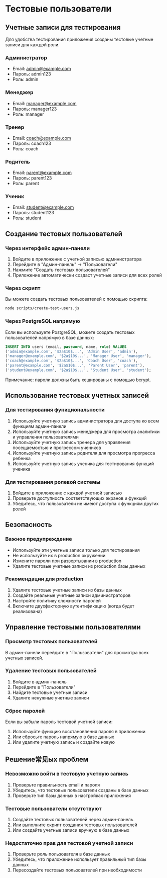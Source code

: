 # Тестовые пользователи

## Учетные записи для тестирования

Для удобства тестирования приложения созданы тестовые учетные записи для каждой роли.

### Администратор

- Email: admin@example.com
- Пароль: admin123
- Роль: admin

### Менеджер

- Email: manager@example.com
- Пароль: manager123
- Роль: manager

### Тренер

- Email: coach@example.com
- Пароль: coach123
- Роль: coach

### Родитель

- Email: parent@example.com
- Пароль: parent123
- Роль: parent

### Ученик

- Email: student@example.com
- Пароль: student123
- Роль: student

## Создание тестовых пользователей

### Через интерфейс админ-панели

1. Войдите в приложение с учетной записью администратора
2. Перейдите в "Админ-панель" → "Пользователи"
3. Нажмите "Создать тестовых пользователей"
4. Приложение автоматически создаст учетные записи для всех ролей

### Через скрипт

Вы можете создать тестовых пользователей с помощью скрипта:

```bash
node scripts/create-test-users.js
```

### Через PostgreSQL напрямую

Если вы используете PostgreSQL, можете создать тестовых пользователей напрямую в базе данных:

```sql
INSERT INTO users (email, password, name, role) VALUES
('admin@example.com', '$2a$10$...', 'Admin User', 'admin'),
('manager@example.com', '$2a$10$...', 'Manager User', 'manager'),
('coach@example.com', '$2a$10$...', 'Coach User', 'coach'),
('parent@example.com', '$2a$10$...', 'Parent User', 'parent'),
('student@example.com', '$2a$10$...', 'Student User', 'student');
```

Примечание: пароли должны быть хешированы с помощью bcrypt.

## Использование тестовых учетных записей

### Для тестирования функциональности

1. Используйте учетную запись администратора для доступа ко всем функциям админ-панели
2. Используйте учетную запись менеджера для просмотра аналитики и управления пользователями
3. Используйте учетную запись тренера для управления посещаемостью и прогрессом учеников
4. Используйте учетную запись родителя для просмотра прогресса ребенка
5. Используйте учетную запись ученика для тестирования функций ученика

### Для тестирования ролевой системы

1. Войдите в приложение с каждой учетной записью
2. Проверьте доступность соответствующих экранов и функций
3. Убедитесь, что пользователи не имеют доступа к функциям других ролей

## Безопасность

### Важное предупреждение

- Используйте эти учетные записи только для тестирования
- Не используйте их в production окружении
- Измените пароли при развертывании в production
- Удалите тестовые учетные записи из production базы данных

### Рекомендации для production

1. Удалите тестовые учетные записи из базы данных
2. Создайте реальные учетные записи администраторов
3. Настройте политику сложности паролей
4. Включите двухфакторную аутентификацию (когда будет реализована)

## Управление тестовыми пользователями

### Просмотр тестовых пользователей

В админ-панели перейдите в "Пользователи" для просмотра всех учетных записей.

### Удаление тестовых пользователей

1. Войдите в админ-панель
2. Перейдите в "Пользователи"
3. Найдите тестовые учетные записи
4. Удалите ненужные учетные записи

### Сброс паролей

Если вы забыли пароль тестовой учетной записи:

1. Используйте функцию восстановления пароля в приложении
2. Или сбросьте пароль напрямую в базе данных
3. Или удалите учетную запись и создайте новую

## Решение常见ых проблем

### Невозможно войти в тестовую учетную запись

1. Проверьте правильность email и пароля
2. Убедитесь, что тестовые пользователи созданы в базе данных
3. Проверьте тип базы данных в настройках приложения

### Тестовые пользователи отсутствуют

1. Создайте тестовых пользователей через админ-панель
2. Или выполните скрипт создания тестовых пользователей
3. Или создайте учетные записи вручную в базе данных

### Недостаточно прав для тестовой учетной записи

1. Проверьте роль пользователя в базе данных
2. Убедитесь, что приложение использует правильный тип базы данных
3. Пересоздайте тестовых пользователей при необходимости
